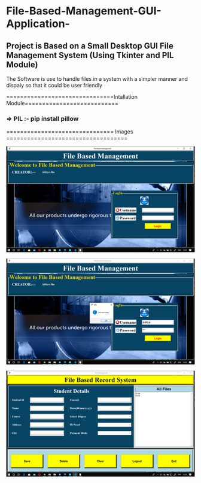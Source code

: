 # File-Based-Management-GUI-Application-

## Project is Based on a Small Desktop GUI File Management System (Using Tkinter and PIL Module)

The Software is use to handle files in a system with a simpler manner and dispaly so that it could be user friendly

===============================Intallation Module===========================

### => PIL :- pip install pillow

=============================== Images ===================================


![alt text](https://github.com/aj14799/File-Based-Management-GUI-Application-/blob/master/Pics/Screenshot%20(190).png)

![alt text](https://github.com/aj14799/File-Based-Management-GUI-Application-/blob/master/Pics/Screenshot%20(198).png)

![alt text](https://github.com/aj14799/File-Based-Management-GUI-Application-/blob/master/Pics/Screenshot%20(199).png)
